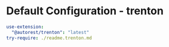 # Default Configuration - trenton

``` yaml $(trenton)
use-extension:
  "@autorest/trenton": "latest"
try-require: ./readme.trenton.md
```
